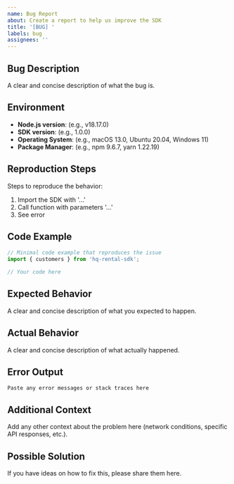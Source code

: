 ```yaml
---
name: Bug Report
about: Create a report to help us improve the SDK
title: '[BUG] '
labels: bug
assignees: ''
---
```


## Bug Description
A clear and concise description of what the bug is.

## Environment
- **Node.js version**: (e.g., v18.17.0)
- **SDK version**: (e.g., 1.0.0)
- **Operating System**: (e.g., macOS 13.0, Ubuntu 20.04, Windows 11)
- **Package Manager**: (e.g., npm 9.6.7, yarn 1.22.19)

## Reproduction Steps
Steps to reproduce the behavior:
1. Import the SDK with '...'
2. Call function with parameters '...'
3. See error

## Code Example
```typescript
// Minimal code example that reproduces the issue
import { customers } from 'hq-rental-sdk';

// Your code here
```

## Expected Behavior
A clear and concise description of what you expected to happen.

## Actual Behavior
A clear and concise description of what actually happened.

## Error Output
```
Paste any error messages or stack traces here
```

## Additional Context
Add any other context about the problem here (network conditions, specific API responses, etc.).

## Possible Solution
If you have ideas on how to fix this, please share them here.